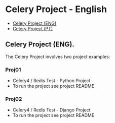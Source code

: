 # Celery Project - English
- [Celery Project (ENG)](#eng)
- [Celery Project (PT)](https://github.com/alclopes/projCelery/blob/master/README_PT.md)

<div id='eng'/>  

## Celery Project (ENG).
The Celery Project involves two project examples:
 
### Proj01
* Celery4 / Redis Test - Python Project
* To run the project see project README

### Proj02
* Celery4 / Redis Test - Django Project
* To run the project see project README
